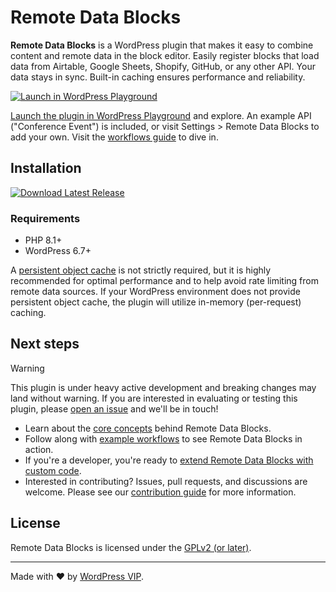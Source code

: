 # Remote Data Blocks

**Remote Data Blocks** is a WordPress plugin that makes it easy to combine content and remote data in the block editor. Easily register blocks that load data from Airtable, Google Sheets, Shopify, GitHub, or any other API. Your data stays in sync. Built-in caching ensures performance and reliability.

[![Launch in WordPress Playground](https://img.shields.io/badge/Launch%20in%20WordPress%20Playground-blue?style=for-the-badge)](https://playground.wordpress.net/?blueprint-url=https://raw.githubusercontent.com/Automattic/remote-data-blocks/trunk/blueprint.json)

[Launch the plugin in WordPress Playground](https://playground.wordpress.net/?blueprint-url=https://raw.githubusercontent.com/Automattic/remote-data-blocks/trunk/blueprint.json) and explore. An example API ("Conference Event") is included, or visit Settings > Remote Data Blocks to add your own. Visit the [workflows guide](docs/workflows/index.md) to dive in.

## Installation

[![Download Latest Release](https://img.shields.io/badge/Download%20Latest%20Release-blue?style=for-the-badge)](https://github.com/Automattic/remote-data-blocks/releases/latest/download/remote-data-blocks.zip)

### Requirements

- PHP 8.1+
- WordPress 6.7+

A [persistent object cache](https://developer.wordpress.org/reference/classes/wp_object_cache/#persistent-cache-plugins) is not strictly required, but it is highly recommended for optimal performance and to help avoid rate limiting from remote data sources. If your WordPress environment does not provide persistent object cache, the plugin will utilize in-memory (per-request) caching.

## Next steps

> [!WARNING]
> This plugin is under heavy active development and breaking changes may land without warning. If you are interested in evaluating or testing this plugin, please [open an issue](https://github.com/Automattic/remote-data-blocks/issues/new/choose) and we'll be in touch!

- Learn about the [core concepts](docs/concepts/index.md) behind Remote Data Blocks.
- Follow along with [example workflows](docs/workflows/index.md) to see Remote Data Blocks in action.
- If you're a developer, you're ready to [extend Remote Data Blocks with custom code](docs/extending/index.md).
- Interested in contributing? Issues, pull requests, and discussions are welcome. Please see our [contribution guide](CONTRIBUTING.md) for more information.

## License

Remote Data Blocks is licensed under the [GPLv2 (or later)](LICENSE).

---

Made with ❤️ by [WordPress VIP](https://wpvip.com/).
